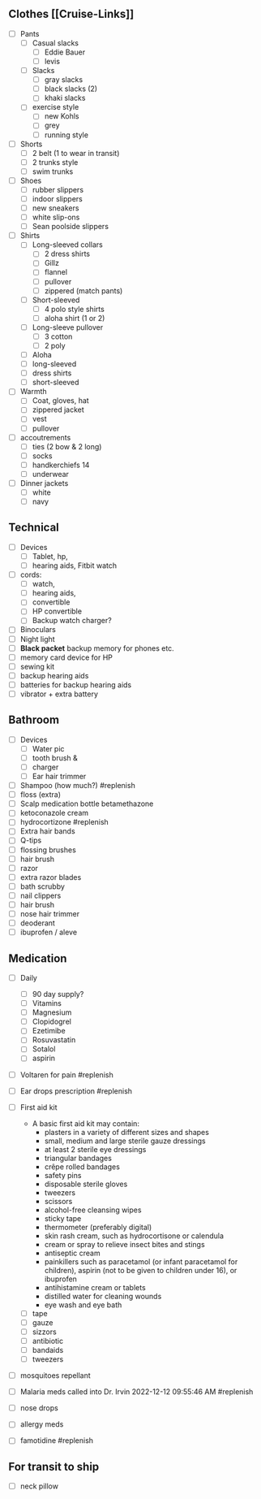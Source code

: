 ## Clothes [[Cruise-Links]]
- [ ] Pants
	- [ ] Casual slacks
		- [ ] Eddie Bauer
		- [ ] levis 
	- [ ] Slacks
		- [ ] gray slacks
		- [ ] black slacks (2)
		- [ ] khaki slacks
	- [ ] exercise style
		- [ ] new Kohls
		- [ ] grey
		- [ ] running style
- [ ] Shorts
	- [ ] 2 belt (1 to wear in transit)
	- [ ] 2 trunks style
	- [ ] swim trunks
- [ ] Shoes
	- [ ] rubber slippers
	- [ ] indoor slippers
	- [ ] new sneakers
	- [ ] white slip-ons
	- [ ] Sean poolside slippers
- [ ] Shirts
	- [ ] Long-sleeved collars
		- [ ] 2 dress shirts
		- [ ] Gillz
		- [ ] flannel
		- [ ] pullover
		- [ ] zippered (match pants)
	- [ ] Short-sleeved
		- [ ] 4 polo style shirts
		- [ ] aloha shirt (1 or 2)
	- [ ] Long-sleeve pullover
		- [ ] 3 cotton
		- [ ] 2 poly
	- [ ] Aloha
	- [ ] long-sleeved
	- [ ] dress shirts
	- [ ] short-sleeved
- [ ] Warmth
	- [ ] Coat, gloves, hat
	- [ ] zippered jacket
	- [ ] vest
	- [ ] pullover
- [ ] accoutrements
	- [ ] ties (2 bow & 2 long)
	- [ ] socks
	- [ ] handkerchiefs 14
	- [ ] underwear
- [ ] Dinner jackets
	- [ ] white
	- [ ] navy
## Technical
- [ ] Devices
	- [ ] Tablet, hp,
	- [ ] hearing aids, Fitbit watch
- [ ] cords: 
	- [ ] watch, 
	- [ ] hearing aids, 
	- [ ] convertible
	- [ ] HP convertible
	- [ ] Backup watch charger?
- [ ] Binoculars
- [ ] Night light
- [ ] **Black packet** backup memory for phones etc.
- [ ] memory card device for HP
- [ ] sewing kit
- [ ] backup hearing aids
- [ ] batteries for backup hearing aids
- [ ] vibrator + extra battery 
## Bathroom
- [ ] Devices
	- [ ] Water pic
	- [ ] tooth brush & 
	- [ ] charger
	- [ ] Ear hair trimmer
- [ ] Shampoo (how much?) #replenish 
- [ ] floss (extra)
- [ ] Scalp medication bottle betamethazone
- [ ] ketoconazole cream
- [ ] hydrocortizone #replenish 
- [ ] Extra hair bands
- [ ] Q-tips
- [ ] flossing brushes
- [ ] hair brush
- [ ] razor 
- [ ] extra razor blades
- [ ] bath scrubby
- [ ] nail clippers
- [ ] hair brush
- [ ] nose hair trimmer
- [ ] deoderant
- [ ] ibuprofen / aleve
## Medication
- [ ] Daily
	- [ ] 90 day supply?
	- [ ] Vitamins
	- [ ] Magnesium
	- [ ] Clopidogrel
	- [ ] Ezetimibe
	- [ ] Rosuvastatin
	- [ ] Sotalol
	- [ ] aspirin
- [ ] Voltaren for pain #replenish
- [ ] Ear drops prescription #replenish
- [ ] First aid kit
	- A basic first aid kit may contain:
		- plasters in a variety of different sizes and shapes
		- small, medium and large sterile gauze dressings
		- at least 2 sterile eye dressings
		- triangular bandages
		- crêpe rolled bandages
		- safety pins
		- disposable sterile gloves
		- tweezers
		- scissors
		- alcohol-free cleansing wipes
		- sticky tape
		- thermometer (preferably digital)
		- skin rash cream, such as hydrocortisone or calendula
		- cream or spray to relieve insect bites and stings
		- antiseptic cream
		- painkillers such as paracetamol (or infant paracetamol for children), aspirin (not to be given to children under 16), or ibuprofen
		- antihistamine cream or tablets
		- distilled water for cleaning wounds
		- eye wash and eye bath
	- [ ] tape
	- [ ] gauze
	- [ ] sizzors
	- [ ] antibiotic
	- [ ] bandaids
	- [ ] tweezers
- [ ] mosquitoes repellant
- [ ] Malaria meds called into Dr. Irvin 2022-12-12 09:55:46 AM #replenish 
- [ ] nose drops
- [ ] allergy meds
- [ ] famotidine #replenish 



## For transit to ship
- [ ] neck pillow